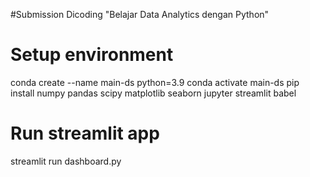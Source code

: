 #Submission Dicoding "Belajar Data Analytics dengan Python"

# Setup environment

conda create --name main-ds python=3.9
conda activate main-ds
pip install numpy pandas scipy matplotlib seaborn jupyter streamlit babel


# Run streamlit app
streamlit run dashboard.py
